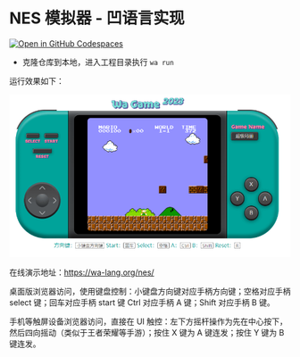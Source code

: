 # NES 模拟器 - 凹语言实现

[![Open in GitHub Codespaces](https://github.com/codespaces/badge.svg)](https://codespaces.new/wa-lang/nes)


- 克隆仓库到本地，进入工程目录执行 `wa run`

运行效果如下：

![](nes-01.png)

在线演示地址：https://wa-lang.org/nes/

桌面版浏览器访问，使用键盘控制：小键盘方向键对应手柄方向键；空格对应手柄 select 键；回车对应手柄 start 键 Ctrl 对应手柄 A 键；Shift 对应手柄 B 键。

手机等触屏设备浏览器访问，直接在 UI 触控：左下方摇杆操作为先在中心按下，然后四向摇动（类似于王者荣耀等手游）；按住 X 键为 A 键连发；按住 Y 键为 B 键连发。

